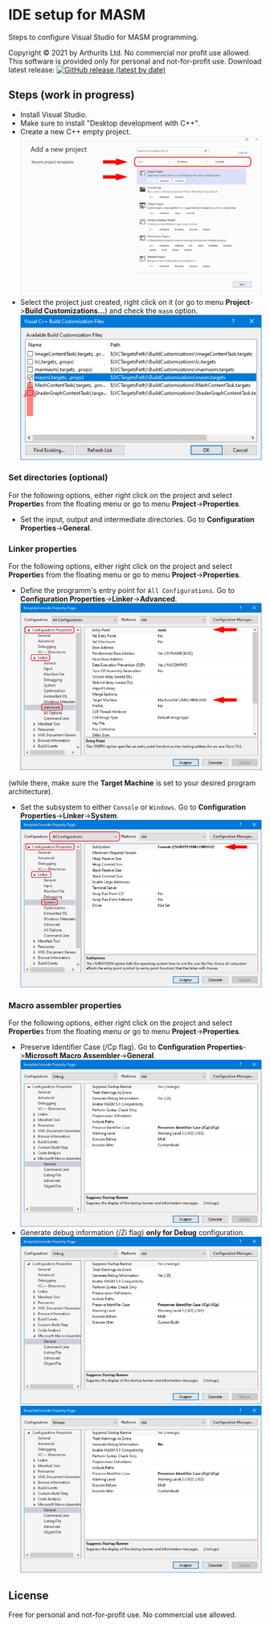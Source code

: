 # IDE setup for MASM
Steps to configure Visual Studio for MASM programming.

Copyright © 2021 by Arthurits Ltd. No commercial nor profit use allowed. This software is provided only for personal and not-for-profit use.
Download latest release: [![GitHub release (latest by date)](https://img.shields.io/github/v/release/arthurits/AssemblySnippets)](https://github.com/arthurits/AssemblySnippets/releases)

## Steps (work in progress)
* Install Visual Studio.
* Make sure to install "Desktop development with C++".
* Create a new C++ empty project.
![Screenshot](/IDE%20Setup/Media/Screenshot02.png?raw=true "Empty project")
* Select the project just created, right click on it (or go to menu **Project**->**Build Customizations...**) and check the `masm` option.
![Screenshot](/IDE%20Setup/Media/Screenshot03.png?raw=true "Target .masm")

### Set directories (optional)
For the following options, either right click on the project and select **Propertie**s from the floating menu or go to menu **Project**->**Properties**.
* Set the input, output and intermediate directories. Go to **Configuration Properties**->**General**.

### Linker properties
For the following options, either right click on the project and select **Propertie**s from the floating menu or go to menu **Project**->**Properties**.
* Define the programm's entry point for `All Configurations`. Go to **Configuration Properties**->**Linker**->**Advanced**.
![Screenshot](/IDE%20Setup/Media/Screenshot05.png?raw=true "Define entry point")

(while there, make sure the **Target Machine** is set to your desired program architecture).
* Set the subsystem to either `Console` or `Windows`. Go to **Configuration Properties**->**Linker**->**System**.
![Screenshot](/IDE%20Setup/Media/Screenshot06.png?raw=true "Linker subsystem")

### Macro assembler properties
For the following options, either right click on the project and select **Propertie**s from the floating menu or go to menu **Project**->**Properties**.
* Preserve Identifier Case (/Cp flag). Go to **Configuration Properties**->**Microsoft Macro Assembler**->**General**.
![Screenshot](/IDE%20Setup/Media/Screenshot07-Debug.png?raw=true "Preserve identifier case")
* Generate debug information (/Zi flag) **only for Debug** configuration.
![Screenshot](/IDE%20Setup/Media/Screenshot07-Debug.png?raw=true "Generate debug information")
![Screenshot](/IDE%20Setup/Media/Screenshot07-Release.png?raw=true "Don't generate debug information in release mode")

## License
Free for personal and not-for-profit use.
No commercial use allowed.
